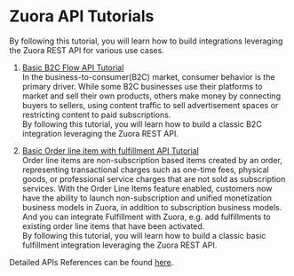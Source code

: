# Zuora API Tutorials
By following this tutorial, you will learn how to build integrations leveraging the Zuora REST API for various use cases.


1. [Basic B2C Flow API Tutorial](./basic-b2c/README.md)  
In the business-to-consumer(B2C) market, consumer behavior is the primary driver. While some B2C businesses use their platforms to market and sell their own products, others make money by connecting buyers to sellers, using content traffic to sell advertisement spaces or restricting content to paid subscriptions.  
By following this tutorial, you will learn how to build a classic B2C integration leveraging the Zuora REST API.  

2. [Basic Order line item with fulfillment API Tutorial](./order_fulfillment.md)  
Order line items are non-subscription based items created by an order, representing transactional charges such as one-time fees, physical goods, or professional service charges that are not sold as subscription services. With the Order Line Items feature enabled, customers now have the ability to launch non-subscription and unified monetization business models in Zuora, in addition to subscription business models. And you can integrate Fulfillment with Zuora, e.g. add fulfillments to existing order line items that have been activated.   
By following this tutorial, you will learn how to build a classic basic fulfillment integration leveraging the Zuora REST API.


Detailed APIs References can be found [here](https://www.zuora.com/developer/api-references/api/overview/).